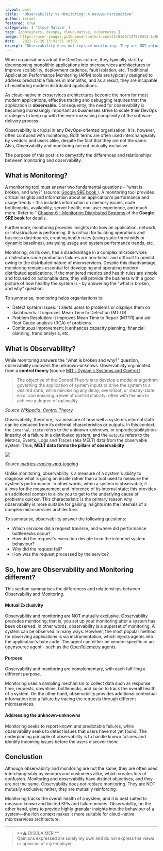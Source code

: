 ```yaml
---
layout: post
title:  "Observability vs Monitoring: A DevOps Perspective"
author: israel
featured: true
categories: [ 'Cloud Native' ]
tags: [containers, devops, cloud-native, kubernetes ]
image: https://user-images.githubusercontent.com/2548160/147579433-1c8ead27-8c3a-436c-adc0-3ac194fc7bfe.jpg
date:   2021-12-28 15:01:35 +0300
excerpt: "Observability does not replace monitoring. They are NOT mutually exclusive; rather, they are mutually reinforcing. Although observability and monitoring are not the same, they are often used interchangeably by vendors and customers alike."
---
```


When organisations adopt the DevOps culture, they typically start by decomposing monolithic applications into microservices architectures to improve scalability, deployment cadence, fault isolation, etc. Traditional Application Performance Monitoring (APM) tools are typically designed to address predictable failures in monoliths, and as a result, they are incapable of monitoring modern distributed applications.

As cloud-native microservices architectures become the norm for most modern applications, effective tracing and debugging requires that the application is <b>observable</b>. Consequently, the need for observability is becoming increasingly important as businesses strive to scale their DevOps strategies to keep up with the ever-increasing complexity of the software delivery process.

Observability is crucial in any DevOps-oriented organisation, it is, however, often confused with monitoring. Both terms are often used interchangeably by vendors and users alike, despite the fact that they are not the same. Also, Observability and monitoring are not mutually exclusive. 

The purpose of this post is to demystify the differences and relationships between monitoring and observability.

## What is Monitoring? 
A monitoring tool must answer two fundamental questions - "what is broken, and why?" (source: <a href="https://sre.google/sre-book/" target="_blank"> Google SRE book </a>). A monitoring tool provides critical insights and information about an application's performance and usage trends - this includes information on memory issues, code bottlenecks, availability, server health, end-user experience, and much more. 
Refer to " <a href="https://sre.google/sre-book/monitoring-distributed-systems/" target="_blank"> Chapter 6 - Monitoring Distributed Systems </a> of the <b> Google SRE book </b> for details. 

Furthermore, monitoring provides insights into how an application, network, or infrastructure is performing. It is critical for building operations and business dashboards, creating health rules (using static thresholds or dynamic baselines), analysing usage and system performance trends, etc.

Monitoring, on its own, has a disadvantage in a complex microservices architecture since production failures are non-linear and difficult to predict owing to the distributed nature of microservices. Despite this disadvantage, monitoring remains essential for developing and operating modern distributed applications. If the monitored metrics and health rules are simple and focused on actionable data, they will provide the business with a good picture of how healthy the system is - by answering the "what is broken, and why" question.

To summarise, monitoring helps organisations to: 
- Detect system issues: It alerts users to problems or displays them on dashboards. It improves Mean Time to Detection (MTTD)
- Problem Resolution: It improves Mean Time to Repair (MTTR) and aid Root Cause analysis (RCA) of problems. 
- Continuous Improvement: It enhances capacity planning, financial planning, trend analysis, etc.

## What is Observability? 
While monitoring answers the "what is broken and why?" question, observability uncovers the unknown-unknows. Observability orgininated from a <b>control theory </b> (source <a href="https://ocw.mit.edu/courses/electrical-engineering-and-computer-science/6-241j-dynamic-systems-and-control-spring-2011/readings/MIT6_241JS11_chap24.pdf" target="_blank">  MIT : Dynamic Systems and
Control </a> ). 


> The objective of the Control Theory is to develop a model or algorithm governing the application of system inputs to drive the system to a desired state, while minimising any delay, overshoot, or steady-state error and ensuring a level of control stability; often with the aim to achieve a degree of optimality.

<i> Source <a href="https://en.wikipedia.org/wiki/Control_theory" target="_blank"> Wikipedia: Control Theory </a> </i>

Observability, therefore, is a measure of how well a system's internal state can be deduced from its external characteristics or outputs. In this context, the `internal state` refers to the unknown-unknows, or unpredictability/non-linearity of a failure in a distributed system, and the `outputs` refers to the Metrics, Events, Logs and Traces (aka MELT) data from the observable system. Thus, <b> MELT data forms the pillars of observability </b>

<p class="aligncenter">
<img class="lazyimg" src="https://user-images.githubusercontent.com/2548160/147602582-abbee2bb-f030-4f3f-95cd-23b9b5329b1e.jpg"/> 
<br>
</p>
<i>Source <a href="https://peter.bourgon.org/blog/2017/02/21/metrics-tracing-and-logging.html"> metrics-tracing-and-logging</a> </i>
 
Unlike monitoring, observability is a measure of a system's ability to diagnose what is going on inside rather than a tool used to measure the system's performance. In other words, when a system is observable, it allows for the measurement and inference of its internal state; this provides an additional context to allow you to get to the underlying cause of problems quicker. This characteristic is the primary reason why observability is more suitable for gaining insights into the internals of a complex microservices architecture.

To summarise, observability answer the following questions: 
- Which services did a request traverse, and where did performance bottlenecks occur?
- How did the request's execution deviate from the intended system behaviour?
- Why did the request fail?
- How was the request processed by the service?

## So, how are Observability and Monitoring different? 

This section summarises the differences and relationships between Observability and Monitoring. 

#### Mutual Exclusivity 
Observability and monitoring are NOT mutually exclusive. Observability precedes monitoring; that is, you set up your monitoring after a system has been observed. In other words, observability is a superset of monitoring. A system can be observed in many ways. However, the most popular method for observing applications is via instrumentation, which injects agents into the application's byte code. The agent can either be vendor-specific or an opensource agent - such as the <a href="https://opentelemetry.io/docs/collector/getting-started/" target="_blank"> OpenTelemetry </a> agents. 

#### Purpose  
Observability and monitoring are complementary, with each fulfilling a different purpose. 

Monitoring uses a sampling mechanism to collect data such as response time, requests, downtime, bottlenecks, and so on to track the overall health of a system. On the other hand, observability provides additional contextual information into a failure by tracing the requests through different microservices. 

#### Addressing the unknown-unknowns
Monitoring seeks to report known and predictable failures, while observability seeks to detect issues that users have not yet found. The underpinning principle of observability is to handle known failures and identify incoming issues before the users discover them.

## Conclustion  
Although observability and monitoring are not the same, they are often used interchangeably by vendors and customers alike, which creates lots of confusion.
Monitoring and observability have distinct objectives, and they are not the same. Observability does not replace monitoring. They are NOT mutually exclusive; rather, they are mutually reinforcing.

Monitoring tracks the overall health of a system, and it is best suited to measure known and limited KPIs and failure modes. Observability, on the other hand, aims to provide highly granular insights into the behaviour of a system—the rich context makes it more suitable for cloud-native microservices architecture.

-------
> **⚠ DISCLAIMER **  
> Opinions expressed are solely my own and do not express the views or opinions of my employer.